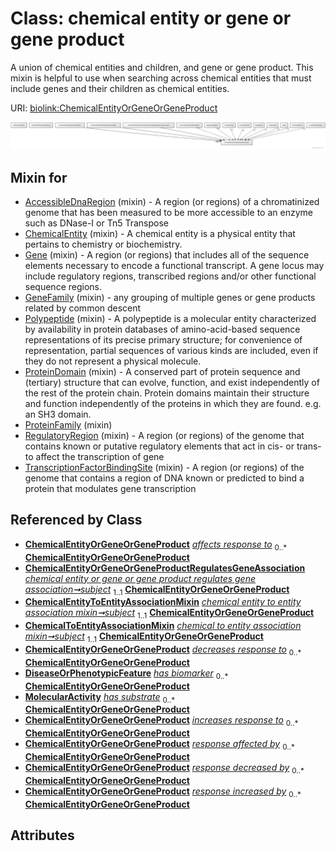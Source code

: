 
# Class: chemical entity or gene or gene product


A union of chemical entities and children, and gene or gene product. This mixin is helpful to use when searching across chemical entities that must include genes and their children as chemical entities.

URI: [biolink:ChemicalEntityOrGeneOrGeneProduct](https://w3id.org/biolink/vocab/ChemicalEntityOrGeneOrGeneProduct)


[![img](images/ChemicalEntityOrGeneOrGeneProduct.svg)](images/ChemicalEntityOrGeneOrGeneProduct.svg)

## Mixin for

 * [AccessibleDnaRegion](AccessibleDnaRegion.md) (mixin)  - A region (or regions) of a chromatinized genome that has been measured to be more accessible to an enzyme such as DNase-I or Tn5 Transpose
 * [ChemicalEntity](ChemicalEntity.md) (mixin)  - A chemical entity is a physical entity that pertains to chemistry or biochemistry.
 * [Gene](Gene.md) (mixin)  - A region (or regions) that includes all of the sequence elements necessary to encode a functional transcript. A gene locus may include regulatory regions, transcribed regions and/or other functional sequence regions.
 * [GeneFamily](GeneFamily.md) (mixin)  - any grouping of multiple genes or gene products related by common descent
 * [Polypeptide](Polypeptide.md) (mixin)  - A polypeptide is a molecular entity characterized by availability in protein databases of amino-acid-based sequence representations of its precise primary structure; for convenience of representation, partial sequences of various kinds are included, even if they do not represent a physical molecule.
 * [ProteinDomain](ProteinDomain.md) (mixin)  - A conserved part of protein sequence and (tertiary) structure that can evolve, function, and exist independently of the rest of the protein chain. Protein domains maintain their structure and function independently of the proteins in which they are found. e.g. an SH3 domain.
 * [ProteinFamily](ProteinFamily.md) (mixin) 
 * [RegulatoryRegion](RegulatoryRegion.md) (mixin)  - A region (or regions) of the genome that contains known or putative regulatory elements that act in cis- or trans- to affect the transcription of gene
 * [TranscriptionFactorBindingSite](TranscriptionFactorBindingSite.md) (mixin)  - A region (or regions) of the genome that contains a region of DNA known or predicted to bind a protein that modulates gene transcription

## Referenced by Class

 *  **[ChemicalEntityOrGeneOrGeneProduct](ChemicalEntityOrGeneOrGeneProduct.md)** *[affects response to](affects_response_to.md)*  <sub>0..\*</sub>  **[ChemicalEntityOrGeneOrGeneProduct](ChemicalEntityOrGeneOrGeneProduct.md)**
 *  **[ChemicalEntityOrGeneOrGeneProductRegulatesGeneAssociation](ChemicalEntityOrGeneOrGeneProductRegulatesGeneAssociation.md)** *[chemical entity or gene or gene product regulates gene association➞subject](chemical_entity_or_gene_or_gene_product_regulates_gene_association_subject.md)*  <sub>1..1</sub>  **[ChemicalEntityOrGeneOrGeneProduct](ChemicalEntityOrGeneOrGeneProduct.md)**
 *  **[ChemicalEntityToEntityAssociationMixin](ChemicalEntityToEntityAssociationMixin.md)** *[chemical entity to entity association mixin➞subject](chemical_entity_to_entity_association_mixin_subject.md)*  <sub>1..1</sub>  **[ChemicalEntityOrGeneOrGeneProduct](ChemicalEntityOrGeneOrGeneProduct.md)**
 *  **[ChemicalToEntityAssociationMixin](ChemicalToEntityAssociationMixin.md)** *[chemical to entity association mixin➞subject](chemical_to_entity_association_mixin_subject.md)*  <sub>1..1</sub>  **[ChemicalEntityOrGeneOrGeneProduct](ChemicalEntityOrGeneOrGeneProduct.md)**
 *  **[ChemicalEntityOrGeneOrGeneProduct](ChemicalEntityOrGeneOrGeneProduct.md)** *[decreases response to](decreases_response_to.md)*  <sub>0..\*</sub>  **[ChemicalEntityOrGeneOrGeneProduct](ChemicalEntityOrGeneOrGeneProduct.md)**
 *  **[DiseaseOrPhenotypicFeature](DiseaseOrPhenotypicFeature.md)** *[has biomarker](has_biomarker.md)*  <sub>0..\*</sub>  **[ChemicalEntityOrGeneOrGeneProduct](ChemicalEntityOrGeneOrGeneProduct.md)**
 *  **[MolecularActivity](MolecularActivity.md)** *[has substrate](has_substrate.md)*  <sub>0..\*</sub>  **[ChemicalEntityOrGeneOrGeneProduct](ChemicalEntityOrGeneOrGeneProduct.md)**
 *  **[ChemicalEntityOrGeneOrGeneProduct](ChemicalEntityOrGeneOrGeneProduct.md)** *[increases response to](increases_response_to.md)*  <sub>0..\*</sub>  **[ChemicalEntityOrGeneOrGeneProduct](ChemicalEntityOrGeneOrGeneProduct.md)**
 *  **[ChemicalEntityOrGeneOrGeneProduct](ChemicalEntityOrGeneOrGeneProduct.md)** *[response affected by](response_affected_by.md)*  <sub>0..\*</sub>  **[ChemicalEntityOrGeneOrGeneProduct](ChemicalEntityOrGeneOrGeneProduct.md)**
 *  **[ChemicalEntityOrGeneOrGeneProduct](ChemicalEntityOrGeneOrGeneProduct.md)** *[response decreased by](response_decreased_by.md)*  <sub>0..\*</sub>  **[ChemicalEntityOrGeneOrGeneProduct](ChemicalEntityOrGeneOrGeneProduct.md)**
 *  **[ChemicalEntityOrGeneOrGeneProduct](ChemicalEntityOrGeneOrGeneProduct.md)** *[response increased by](response_increased_by.md)*  <sub>0..\*</sub>  **[ChemicalEntityOrGeneOrGeneProduct](ChemicalEntityOrGeneOrGeneProduct.md)**

## Attributes

